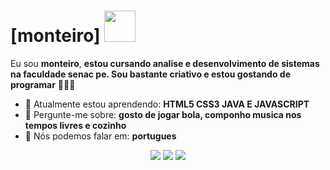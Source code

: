 # [monteiro] <img src="https://media3.giphy.com/media/tgWX6N4nHQjNC/giphy.gif?cid=6c09b9528htwbv8f4s89k6emfiz5u1zap8w22se7arfexrt7&ep=v1_gifs_search&rid=giphy.gif&ct=g" width="50px">

Eu sou <strong>monteiro</strong>, <strong>estou cursando analise e desenvolvimento de sistemas na faculdade senac pe. Sou bastante criativo e estou gostando de programar</strong> 👨🏻‍💻 

- 🚀 Atualmente estou aprendendo: <strong>HTML5 CSS3 JAVA E JAVASCRIPT</strong> 
- 💬 Pergunte-me sobre: <strong>gosto de jogar bola, componho musica nos tempos livres e cozinho</strong>
- 📣 Nós podemos falar em: <strong>portugues</strong>

<div align="center">

  <a href="#" alt="Gmail">
    <img src="https://img.shields.io/badge/-Gmail-FF0000?style=flat-square&labelColor=FF0000&logo=gmail&logoColor=white&link=LINK-DO-SEU-EMAIL"/></a>

  <a href="#" alt="Linkedin">
    <img src="https://img.shields.io/badge/-Linkedin-0e76a8?style=flat-square&logo=Linkedin&logoColor=white&link=LINK-DO-SEU-LINKEDIN" /></a>

  <a href="" alt="Instagram">
    <img src="https://img.shields.io/badge/-Instagram-DF0174?style=flat-square&labelColor=DF0174&logo=instagram&logoColor=white&link=LINK-DO-SEU-INSTAGRAM"/></a>

</div>

